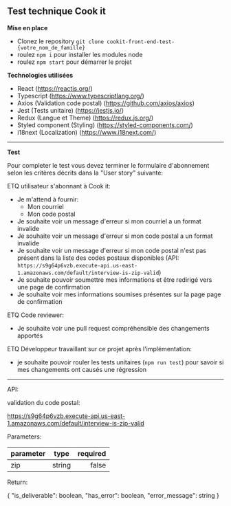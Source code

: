 ## Test technique Cook it

**Mise en place**

- Clonez le repository `git clone cookit-front-end-test-{votre_nom_de_famille}`
- roulez `npm i` pour installer les modules node 
- roulez `npm start` pour démarrer le projet

**Technologies utilisées**

- React (https://reactjs.org/)
- Typescript (https://www.typescriptlang.org/)
- Axios (Validation code postal) (https://github.com/axios/axios)
- Jest (Tests unitaire) (https://jestjs.io/)
- Redux (Langue et Theme) (https://redux.js.org/)
- Styled component (Styling) (https://styled-components.com/)
- i18next (Localization) (https://www.i18next.com/)

---

**Test**

Pour completer le test vous devez terminer le formulaire d'abonnement selon les critères décrits dans la "User story" suivante:

ETQ utilisateur s'abonnant à Cook it:
- Je m'attend à fournir:
  - Mon courriel
  - Mon code postal
- Je souhaite voir un message d'erreur si mon courriel a un format invalide
- Je souhaite voir un message d'erreur si mon code postal a un format invalide
- Je souhaite voir un message d'erreur si mon code postal n'est pas présent dans la liste des codes postaux disponibles (API: `https://s9g64p6vzb.execute-api.us-east-1.amazonaws.com/default/interview-is-zip-valid`)
- Je souhaite pouvoir soumettre mes informations et être redirigé vers une page de confirmation
- Je souhaite voir mes informations soumises présentes sur la page page de confirmation

ETQ Code reviewer:
- Je souhaite voir une pull request compréhensible des changements apportés

ETQ Développeur travaillant sur ce projet après l'implémentation:
- je souhaite pouvoir rouler les tests unitaires (`npm run test`) pour savoir si mes changements ont causés une régression

---

API:

validation du code postal:

https://s9g64p6vzb.execute-api.us-east-1.amazonaws.com/default/interview-is-zip-valid

Parameters:

| parameter     | type          | required |
| ------------- |:-------------:| --------:|
| zip           | string        | false    |


Return:

{
    "is_deliverable": boolean,
    "has_error": boolean,
    "error_message": string
}
